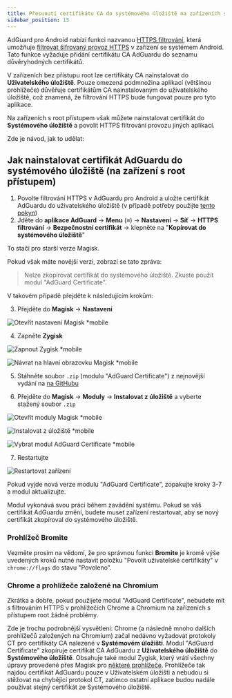 ```yaml
---
title: Přesunutí certifikátu CA do systémového úložiště na zařízeních s root přístupem
sidebar_position: 13
---
```


AdGuard pro Android nabízí funkci nazvanou [HTTPS filtrování](../../overview#https-filtering), která umožňuje [filtrovat šifrovaný provoz HTTPS](/general/https-filtering/what-is-https-filtering) v zařízení se systémem Android. Tato funkce vyžaduje přidání certifikátu CA AdGuardu do seznamu důvěryhodných certifikátů.

V zařízeních bez přístupu root lze certifikáty CA nainstalovat do **Uživatelského úložiště**. Pouze omezená podmnožina aplikací (většinou prohlížeče) důvěřuje certifikátům CA nainstalovaným do uživatelského úložiště, což znamená, že filtrování HTTPS bude fungovat pouze pro tyto aplikace.

Na zařízeních s root přístupem však můžete nainstalovat certifikát do **Systémového úložiště** a povolit HTTPS filtrování provozu jiných aplikací.

Zde je návod, jak to udělat:

## Jak nainstalovat certifikát AdGuardu do systémového úložiště (na zařízení s root přístupem)

1. Povolte filtrování HTTPS v AdGuardu pro Android a uložte certifikát AdGuardu do uživatelského úložiště (v případě potřeby použijte [tento pokyn](../../overview#https-filtering))
2. Jděte do **aplikace AdGuard** → **Menu** (≡) → **Nastavení** → **Síť** → **HTTPS filtrování** → **Bezpečnostní certifikát** → klepněte na "**Kopírovat do systémového úložiště**"

To stačí pro starší verze Magisk.

Pokud však máte novější verzi, zobrazí se tato zpráva:

> Nelze zkopírovat certifikát do systémového úložiště. Zkuste použít modul "AdGuard Certificate".

V takovém případě přejděte k následujícím krokům:

3. Přejděte do **Magisk** → **Nastavení**

![Otevřít nastavení Magisk *mobile](https://cdn.adtidy.org/content/kb/ad_blocker/android/solving_problems/https-certificate-for-rooted/magisk-module-1.png)

4. Zapněte **Zygisk**

![Zapnout Zygisk *mobile](https://cdn.adtidy.org/content/kb/ad_blocker/android/solving_problems/https-certificate-for-rooted/magisk-module-2.png)

![Návrat na hlavní obrazovku Magisk *mobile](https://cdn.adtidy.org/content/kb/ad_blocker/android/solving_problems/https-certificate-for-rooted/magisk-module-3.png)

5. Stáhněte soubor `.zip` (modulu "AdGuard Certificate") z nejnovější vydání na [na GitHubu](https://github.com/AdguardTeam/adguardcert/releases/latest/)

6. Přejděte do **Magisk** → **Moduly** → **Instalovat z úložiště** a vyberte stažený soubor `.zip`

![Otevřít moduly Magisk *mobile](https://cdn.adtidy.org/content/kb/ad_blocker/android/solving_problems/https-certificate-for-rooted/magisk-module-4.png)

![Instalovat z úložiště *mobile](https://cdn.adtidy.org/content/kb/ad_blocker/android/solving_problems/https-certificate-for-rooted/magisk-module-5.png)

![Vybrat modul AdGuard Certificate *mobile](https://cdn.adtidy.org/content/kb/ad_blocker/android/solving_problems/https-certificate-for-rooted/magisk-module-6.png)

7. Restartujte

![Restartovat zařízení](https://cdn.adtidy.org/content/kb/ad_blocker/android/solving_problems/https-certificate-for-rooted/magisk-module-7.png)

Pokud vyjde nová verze modulu "AdGuard Certificate", zopakujte kroky 3-7 a modul aktualizujte.

Modul vykonává svou práci během zavádění systému. Pokud se váš certifikát AdGuardu změní, budete muset zařízení restartovat, aby se nový certifikát zkopíroval do systémového úložiště.

### Prohlížeč Bromite

Vezměte prosím na vědomí, že pro správnou funkci **Bromite** je kromě výše uvedených kroků nutné nastavit položku "Povolit uživatelské certifikáty" v `chrome://flags` do stavu "Povoleno".

### Chrome a prohlížeče založené na Chromium

Zkrátka a dobře, pokud použijete modul "AdGuard Certificate", nebudete mít s filtrováním HTTPS v prohlížečích Chrome a Chromium na zařízeních s přístupem root žádné problémy.

Zde je trochu podrobnější vysvětlení: Chrome (a následně mnoho dalších prohlížečů založených na Chromium) začal nedávno vyžadovat protokoly CT pro certifikáty CA nalezené v **Systémovém úložišti**. Modul "AdGuard Certificate" zkopíruje certifikát CA AdGuardu z **Uživatelského úložiště** do **Systémového úložiště**. Obsahuje také modul Zygisk, který vrátí všechny úpravy provedené přes Magisk pro [některé prohlížeče](https://github.com/AdguardTeam/adguardcert/blob/master/zygisk_module/jni/browsers.inc). Prohlížeče tak najdou certifikát AdGuardu pouze v Uživatelském úložišti a nebudou si stěžovat na chybějící protokol CT, zatímco ostatní aplikace budou nadále používat stejný certifikát ze Systémového úložiště.
